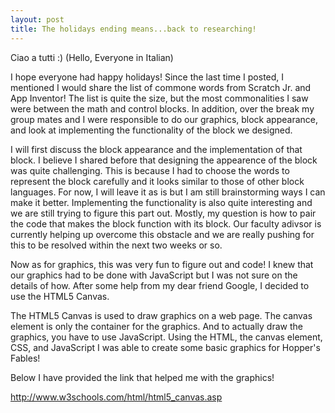 ```yaml
---
layout: post
title: The holidays ending means...back to researching! 
---
```


Ciao a tutti :) (Hello, Everyone in Italian)

I hope everyone had happy holidays! Since the last time I posted, I mentioned I would share the list of commone words from Scratch Jr. and 
App Inventor! The list is quite the size, but the most commonalities I saw were between the math and control blocks. In addition, over the 
break my group mates and I were responsible to do our graphics, block appearance, and look at implementing the functionality of the block 
we designed. 

I will first discuss the block appearance and the implementation of that block. I believe I shared before that designing the appearence of 
the block was quite challenging. This is because I had to choose the words to represent the block carefully and it looks similar to those 
of other block languages. For now, I will leave it as is but I am still brainstorming ways I can make it better. Implementing the 
functionality is also quite interesting and we are still trying to figure this part out. Mostly, my question is how to pair the code that 
makes the block function with its block. Our faculty adivsor is currently helping up overcome this obstacle and we are really pushing for 
this to be resolved within the next two weeks or so.

Now as for graphics, this was very fun to figure out and code! I knew that our graphics had to be done with JavaScript but I was not sure 
on the details of how. After some help from my dear friend Google, I decided to use the HTML5 Canvas. 

The HTML5 Canvas is used to draw graphics on a web page. The canvas element is only the container for the graphics. And to actually draw the graphics, you have to use JavaScript. Using the HTML, the canvas element, CSS, and JavaScript I was able to create some basic graphics for Hopper's Fables! 

Below I have provided the link that helped me with the graphics!

http://www.w3schools.com/html/html5_canvas.asp
